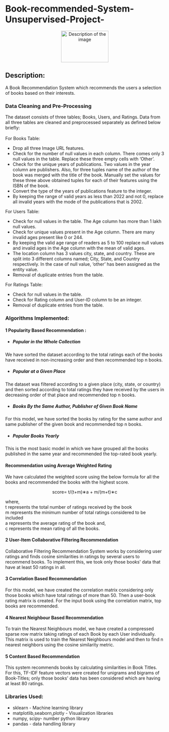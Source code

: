 # Book-recommended-System-Unsupervised-Project-
<p align="center">
  <img src="https://i.pinimg.com/originals/24/9a/74/249a74f48f753ecc5a746784bd5c6594.jpg" alt="Description of the image" width="150" height="100">
</p>

## Description:
<p>A Book Recommendation System which recommends the users a selection of books based on their interests.</p>


###  Data Cleaning and Pre-Processing
The dataset consists of three tables; Books, Users, and Ratings. Data from all three tables are cleaned and preprocessed separately as defined below briefly:<br><br>
For Books Table:
* Drop all three Image URL features.
* Check for the number of null values in each column. There comes only 3 null values in the table. Replace these three empty cells with ‘Other’.
* Check for the unique years of publications. Two values in the year column are publishers. Also, for three tuples name of the author of the book was merged with the title of the book. Manually set the values for these three above obtained tuples for each of their features using the ISBN of the book.
* Convert the type of the years of publications feature to the integer.
* By keeping the range of valid years as less than 2022 and not 0, replace all invalid years with the mode of the publications that is 2002.


For Users Table:
* Check for null values in the table. The Age column has more than 1 lakh null values.
* Check for unique values present in the Age column. There are many invalid ages present like 0 or 244.
* By keeping the valid age range of readers as 5 to 100 replace null values and invalid ages in the Age column with the mean of valid ages.
* The location column has 3 values city, state, and country. These are split into 3 different columns named; City, State, and Country respectively. In the case of null value, ‘other’ has been assigned as the entity value.
* Removal of duplicate entries from the table.

For Ratings Table:
* Check for null values in the table.
* Check for Rating column and User-ID column to be an integer.
* Removal of duplicate entries from the table.

###  Algorithms Implemented:
#### 1 Popularity Based Recommendation :

* ##### Popular in the Whole Collection <br>
We have sorted the dataset according to the total ratings each of the books have received in non-increasing order and then recommended top n books.

* ##### Popular at a Given Place <br>
The dataset was filtered according to a given place (city, state, or country) and then sorted according to total ratings they have received by the users in decreasing order of that place and recommended top n books.

* ##### Books By the Same Author, Publisher of Given Book Name <br>
For this model, we have sorted the books by rating for the same author and same publisher of the given book and recommended top n books.

* ##### Popular Books Yearly <br>
This is the most basic model in which we have grouped all the books published in the same year and recommended the top-rated book yearly.

#### Recommendation using Average Weighted Rating
We have calculated the weighted score using the below formula for all the books and recommended the books with the highest score.
<p align="center">score= t/(t+m)∗a + m/(m+t)∗c </p>
where, <br>
t represents the total number of ratings received by the book <br>
m represents the minimum number of total ratings considered to be included <br>
a represents the average rating of the book and, <br>
c represents the mean rating of all the books. 

#### 2 User-Item Collaborative Filtering Recommendation
Collaborative Filtering Recommendation System works by considering user ratings and finds cosine similarities in ratings by several users to recommend books. To implement this, we took only those books' data that have at least 50 ratings in all.

#### 3 Correlation Based Recommendation
For this model, we have created the correlation matrix considering only those books which have total ratings of more than 50. Then a user-book rating matrix is created. For the input book using the correlation matrix, top books are recommended.

#### 4 Nearest Neighbour Based Recommendation
To train the Nearest Neighbours model, we have created a compressed sparse row matrix taking ratings of each Book by each User individually. This matrix is used to train the Nearest Neighbours model and then to find n nearest neighbors using the cosine similarity metric.

#### 5 Content Based Recommendation
This system recommends books by calculating similarities in Book Titles. For this, TF-IDF feature vectors were created for unigrams and bigrams of Book-Titles; only those books' data has been considered which are having at least 80 ratings.


###  Libraries Used:
* sklearn - Machine learning library
* matplotlib,seaborn,plotly - Visualization libraries
* numpy, scipy- number python library
* pandas - data handling library

